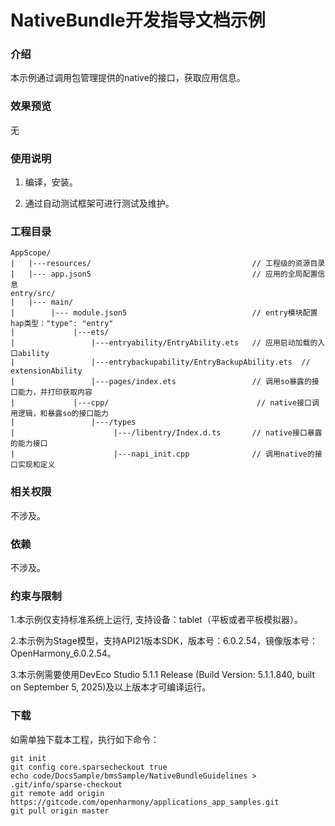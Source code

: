# NativeBundle开发指导文档示例

### 介绍

本示例通过调用包管理提供的native的接口，获取应用信息。

### 效果预览
无

### 使用说明

1. 编译，安装。

2. 通过自动测试框架可进行测试及维护。

### 工程目录
```
AppScope/
|   |---resources/                                    // 工程级的资源目录
|   |--- app.json5                                    // 应用的全局配置信息
entry/src/
|   |--- main/
|        |--- module.json5                            // entry模块配置hap类型："type": "entry"
|             |---ets/
|                 |---entryability/EntryAbility.ets   // 应用启动加载的入口ability
|                 |---entrybackupability/EntryBackupAbility.ets  // extensionAbility
|                 |---pages/index.ets                 // 调用so暴露的接口能力，并打印获取内容
|             |---cpp/                                 // native接口调用逻辑，和暴露so的接口能力
|                 |---/types
|                      |---/libentry/Index.d.ts       // native接口暴露的能力接口
|                      |---napi_init.cpp              // 调用native的接口实现和定义
```

### 相关权限

不涉及。

### 依赖

不涉及。

### 约束与限制

1.本示例仅支持标准系统上运行, 支持设备：tablet（平板或者平板模拟器）。

2.本示例为Stage模型，支持API21版本SDK，版本号：6.0.2.54，镜像版本号：OpenHarmony_6.0.2.54。

3.本示例需要使用DevEco Studio 5.1.1 Release (Build Version: 5.1.1.840, built on September 5, 2025)及以上版本才可编译运行。

### 下载

如需单独下载本工程，执行如下命令：

````
git init
git config core.sparsecheckout true
echo code/DocsSample/bmsSample/NativeBundleGuidelines > .git/info/sparse-checkout
git remote add origin https://gitcode.com/openharmony/applications_app_samples.git
git pull origin master
````